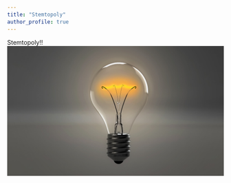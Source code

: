 ```yaml
---
title: "Stemtopoly"
author_profile: true
---
```

Stemtopoly!!
![image](/assets/images/lightbulb.jpg)
